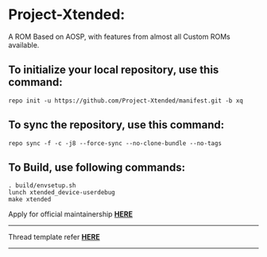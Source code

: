 Project-Xtended:
====================

A ROM Based on AOSP, with features from almost all Custom ROMs available.

To initialize your local repository, use this command:
-----------------------------------------------------

    repo init -u https://github.com/Project-Xtended/manifest.git -b xq

To sync the repository, use this command:
-----------------------------------------

    repo sync -f -c -j8 --force-sync --no-clone-bundle --no-tags

To Build, use following commands:
---------------------------------
    
    . build/envsetup.sh
    lunch xtended_device-userdebug
    make xtended

Apply for official maintainership [**HERE**](https://forms.gle/D9WPbBcbeVFiBMJb7)

---------------------------------------------------------------------------------------------------------

Thread template refer [**HERE**](https://github.com/Project-Xtended/manifest/blob/xp/Thread_Template.txt)

---------------------------------------------------------------------------------------------------------

